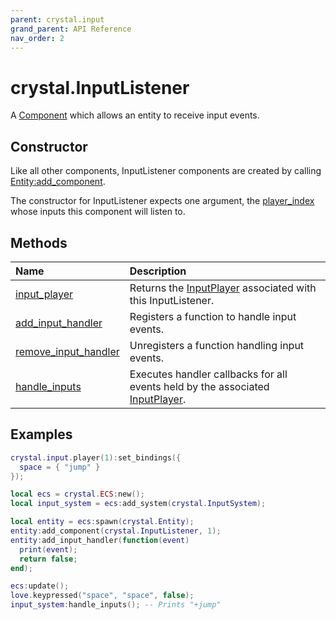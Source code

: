 ```yaml
---
parent: crystal.input
grand_parent: API Reference
nav_order: 2
---
```


# crystal.InputListener

A [Component](/crystal/api/ecs/component) which allows an entity to receive input events.

## Constructor

Like all other components, InputListener components are created by calling [Entity:add_component](/crystal/api/ecs/entity_add_component).

The constructor for InputListener expects one argument, the [player_index](player) whose inputs this component will listen to.

## Methods

| Name                                                        | Description                                                                                   |
| :---------------------------------------------------------- | :-------------------------------------------------------------------------------------------- |
| [input_player](input_listener_input_player)                 | Returns the [InputPlayer](input_player) associated with this InputListener.                   |
| [add_input_handler](input_listener_add_input_handler)       | Registers a function to handle input events.                                                  |
| [remove_input_handler](input_listener_remove_input_handler) | Unregisters a function handling input events.                                                 |
| [handle_inputs](input_listener_handle_inputs)               | Executes handler callbacks for all events held by the associated [InputPlayer](input_player). |

## Examples

```lua
crystal.input.player(1):set_bindings({
  space = { "jump" }
});

local ecs = crystal.ECS:new();
local input_system = ecs:add_system(crystal.InputSystem);

local entity = ecs:spawn(crystal.Entity);
entity:add_component(crystal.InputListener, 1);
entity:add_input_handler(function(event)
  print(event);
  return false;
end);

ecs:update();
love.keypressed("space", "space", false);
input_system:handle_inputs(); -- Prints "+jump"
```
